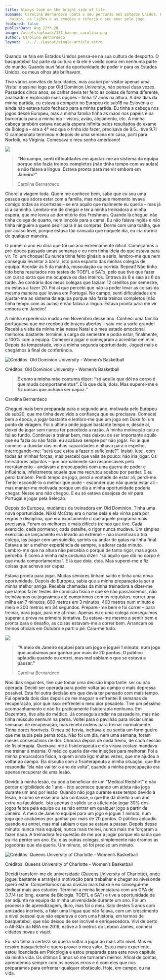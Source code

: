 ```yaml
---
title: Always look on the bright side of life
subname: Carolina Bernardeco conta o seu percurso nos Estados Unidos. Os altos e
  baixos, as lições e as emoções e reforça o seu amor pelo jogo.
featured: false
publishDate: Aug 12th 20
image: /assets/uploads/132_banner_carolina.png
author: Carolina Bernardeco
layout: ../../../Layout/single-article.astro
---
```

Quando se fala em Estados Unidos pensa-se na sua cultura de desporto. O basquetebol faz parte da cultura e lá ele é vivido como em nenhuma parte do mundo. Quando ouvi falar da oportunidade de poder ir para os Estados Unidos, os meus olhos até brilhavam.

Tive vários convites de faculdades, mas acabei por visitar apenas uma. Visitei e assinei logo por Old Dominion University, não pensei duas vezes. Passados cinco anos, se calhar devia ter feito as coisas de forma diferente, analisado e explorado mais opções – tinha 17 anos na altura. A dez dias da minha partida, eu estava a competir no Europeu de sub18 na Eslovénia e ainda não estava tudo fechado para a minha partida. Eu tinha a cabeça nos jogos desse Europeu, mas a minha família tinha as mãos nos papéis e na burocracia para a minha ida – vistos, avião, alojamento, etc. A minha cabeça também estava naquela espera infinita pelos resultados do exame de Biologia – era a 4ª vez que o tinha ido fazer, precisava de 9.5... tive 9.7! O campeonato terminou e depois de uma semana em casa, parti para Norfolk, na Virgínia. Começava o meu sonho americano!

![](/assets/uploads/bernardeco_01.jpeg)

> **“No campo, senti dificuldades em ajustar-me ao sistema da equipa porque não fazia treinos completos (não tinha tempo com as aulas) e não falava a língua. Estava pronta para me vir embora em Janeiro!”**
>
> Carolina Bernardeco

Chorei a viagem toda. Quem me conhece bem, sabe que eu sou uma pessoa que adora estar com a família, mas naquele momento levava comigo todas as incertezas – se era aquilo que realmente eu queria – mas já ia a caminho. Lembro-me de chegar e ter a minha treinadora à minha espera, que me levou ao dormitório dos Freshmen. Quando lá cheguei não tinha colega de quarto, nem lençóis para a cama. Eu não falava inglês e não tinha ninguém a quem pedir para ir às compras. Dormi com uma toalha, que por acaso levei, porque estava tão cansada que naquele dia, eu iria dormir de qualquer maneira.

O primeiro ano eu diria que foi um ano extremamente difícil. Começámos a pré-época passado umas semanas e eu nem tinha ideia do que estava para vir. Foi um choque! Eu nunca tinha feito ginásio a sério, lembro-me que nem conseguia levantar a barra, isto para espanto das minhas colegas de equipa. Acordar às 5 da manhã, musculação ou corrida. Repeat! Não tinha tido bons resultados nos testes do TOEFL e SATs, pelo que tive que fazer um curso extra que me ocupava os dias inteiros. Entrava às 8 e saía às 6 da tarde. Ao contrário dos meus colegas que faziam 12 créditos por semestre, eu estava a fazer 20. Foi aí que percebi que não ia poder levar as coisas da mesma maneira que levava em Portugal. No campo, senti dificuldades em ajustar-me ao sistema da equipa porque não fazia treinos completos (não tinha tempo com as aulas) e não falava a língua. Estava pronta para me vir embora em Janeiro!

A minha experiência mudou em Novembro desse ano. Conheci uma família portuguesa que me recebeu de braços abertos – saiu-me a sorte grande! Recebi a visita da minha mãe nesse Natal e o meu estado emocional melhorou bastante: terminei a carga do semestre e podia estar, finalmente, a 100% com a equipa. Comecei a jogar e começaram a acreditar em mim. Depois da tempestade, veio a minha segunda oportunidade. Joguei mais e chegámos à final de conferência.

![Créditos: Old Dominion University - Women’s Basketball](/assets/uploads/bernardeco_02.jpeg "Créditos: Old Dominion University - Women’s Basketball")

Créditos: Old Dominion University - Women’s Basketball

> **É como a minha mãe costuma dizer: “só aquilo que dói no corpo é que muda comportamentos”. E lá que doía, doía. Mas superei-me e fiz coisas que achava ser capaz.”**

Carolina Bernardeco

Cheguei mais bem preparada para o segundo ano, motivada pelo Europeu de sub20, que me tinha devolvido a confiança que eu precisava. Comecei bem a época, a jogar bastante e lembro-me que um jogo em Duke foi um ponto de viragem. Foi o último onde joguei bastante tempo e, desde aí, deixei de jogar sem nunca ter percebido a razão. A minha motivação caiu e fui ao fundo. Continuei a treinar bem, mas deixou de ser importante aquilo que eu fazia ou não fazia: eu acabava sempre por não jogar. Foi aí que comecei a duvidar das minhas capacidades e olhava para o espelho, interrogando-me: “será que estou a fazer o suficiente?”. Insisti, lutei, com todas as minhas forças, mas percebi que valia de pouco: não iria jogar. Os treinadores adjuntos – que normalmente são responsáveis pelo recrutamento – andavam a preocupados com uma guerra de poder e influência, infelizmente aquele que me recrutou acabou por perder. E eu perdi também. Perdi tempo de jogo, perdi a vontade de estar ali, perdi-me. Tentei escondê-lo o melhor que pude – esconder que não queria estar ali – mas manter-me motivada porque um dia a minha oportunidade poderia chegar. Nesse ano não chegou. E eu só estava desejosa de vir para Portugal e jogar pela Seleção.

Depois do Europeu, mudámos de treinadora em Old Dominion. Tinha uma nova oportunidade. Nikki McCray era o nome dela e ela vinha para por regras e disciplina, que era exactamente o que aquele programa mais precisava. Foram os melhores e mais difíceis treinos que tive. Cada exercício, cada pormenor, cada detalhe, o rigor nunca mudava. Um simples exercício de lançamento era levado ao extremo – não incentivas a tua colega, ias pagar com um suicídio, sprints ou andar de gatas na linha final. Estava a ter a melhor experiência de sempre, a adorar cada minuto. Lembro-me que na altura não percebia o porquê de tanto rigor, mas agora percebo. É como a minha mãe costuma dizer: “só aquilo que dói no corpo é que muda comportamentos”. E lá que doía, doía. Mas superei-me e fiz coisas que achava ser capaz.

Estava pronta para jogar. Muitas séniores tinham saído e tinha uma nova oportunidade. Depois do Europeu, sabia que a minha preparação ia ser a minha melhor amiga. Recebia chamadas da minha treinadora a dizer-me que íamos fazer testes de condição física e que se não passássemos, não treinávamos ou jogavámos até cumprirmos com os requisitos: correr uma milha em 7 minutos, 800 metros em 3 minutos, 400 metros num minuto e meio e 200 metros em 34 segundos. Preparei-me bem e fui correr – para treinar, para jogar, para me afirmar. Apenas eu e uma colega conseguimos superar a prova na primeira tentativa. Eu estava-me mesmo a sentir bem e pronta para o desafio, as coisas estavam-me a correr bem. Arrancam os treinos oficiais em Outubro e parti o pé. Caiu-me tudo.

![](/assets/uploads/bernardeco_03.jpeg)

> **“A meio de Janeiro equipei para um jogo e joguei 1 minuto, num jogo que acabámos por ganhar por mais de 20 pontos. O público aplaudiu quando eu entrei, mas mal sabiam o que se estava a passar.”**
>
> Carolina Bernardeco

Nos dias seguintes, tive que tomar uma decisão importante: ser ou não operada. Decidi ser operada para poder voltar ao campo o mais depressa possível. Esta foi outra decisão em que devia ter pensado com mais tempo. Fui operada dois dias depois de me magoar e enfrentei 8 semanas de recuperação, pior que isso: enfrentei o meu pior pesadelo. Tive um péssimo acompanhamento e não fiz praticamente fisioterapia nenhuma. Em Dezembro, tive alta do médico. Já conseguia andar na passadeira, mas não tinha músculo nenhum na perna. Voltei para o pavilhão para iniciar umas semanas de recuperação, mas recebi ordens para treinar normalmente. Tinha dores horríveis. O meu pé fervia, inchava e eu sentia um formigueiro que me subia pela perna toda. Não foi um dia, nem uma semana, foram meses consecutivos de dor. Chorava depois de cada treino, de cada sessão de fisioterapia. Queixava-me à fisioterapeuta e ela virava costas: mandava-me treinar à mesma. O médico queria dar-me injeções para melhorar. Foi a minha preparadora física, a quem ainda ligo muitas vezes, que me ajudou a voltar ao campo. Ela discutia com a fisioterapeuta a minha situação, que lhe respondia “ela não vai ter o ano de volta”, quando a minha preocupação era apenas recuperar de uma lesão.

Devido à minha lesão, eu podia beneficiar de um “Medical Redshirt” e não perder eligibilidade de 1 ano – isto acontece quando um atleta não joga durante um ano por lesão. Quando não joga durante esse tempo devido à lesão, é como se esse ano não contasse, o que lhe dá direito a um ano extra na faculdade. Isto apenas é válido se o atleta não jogar 30% dos jogos feitos pela equipa ou se não entrar em qualquer jogo a partir de Janeiro. A meio de Janeiro equipei para um jogo e joguei 1 minuto, num jogo que acabámos por ganhar por mais de 20 pontos. O público aplaudiu quando eu entrei, mas mal sabiam o que se estava a passar. Depois desse minuto: nunca mais equipei, nunca mais treinei, nunca mais me forçaram a fazer nada. A treinadora fez questão de me por a jogar porque ela sabia que eu iria perder um ano. Eu, e as outras colegas, simplemente não éramos as jogadoras que ela queria. Um minuto, só foi preciso um minuto.

![Créditos: Queens University of Charlotte - Women’s Basketball](/assets/uploads/bernardeco_04.jpeg "Créditos: Queens University of Charlotte - Women’s Basketball")

Créditos: Queens University of Charlotte - Women’s Basketball

Decidi transferir-me de universidade (Queens University of Charlotte), onde joguei bastante e arranjei a motivação para trabalhar e chegar ao nível onde quero estar. Competíamos numa divisão mais baixa e eu consegui-me dedicar mais aos estudos. Terminei a minha licenciatura com um GPA de 3.7/4 (so long, exame de Biologia, TOEFL e SAT) e tive a oportunidade de ser adjunta na equipa da minha universidade durante um ano. Foi um processo de aprendizagem, duro, mas foi o meu. Saio destes 5 anos com amizades incríveis, a falar uma língua que não falava, com um crescimento a nível pessoal que não esperava e com uma história, em termos de basquetebol, que não deixou de ser incrível e enriquecedora. Vivi de perto o All-Star da NBA em 2019, estive a 5 metros do Lebron James, conheci cidades novas e viajei.

Eu não tinha a certeza se queria voltar a jogar ao mais alto nível. Mas eu respiro basquetebol e quero provar o meu valor. Estou mais experiente, estou licenciada em Psicologia e estou preparada para este novo capítulo da minha vida. Os últimos 5 anos só me tornaram melhor. Afinal de contas, aprendemos sempre com os nossos erros e é com eles que nos preparamos para enfrentar qualquer obstáculo. Hoje, em campo, ou na vida.